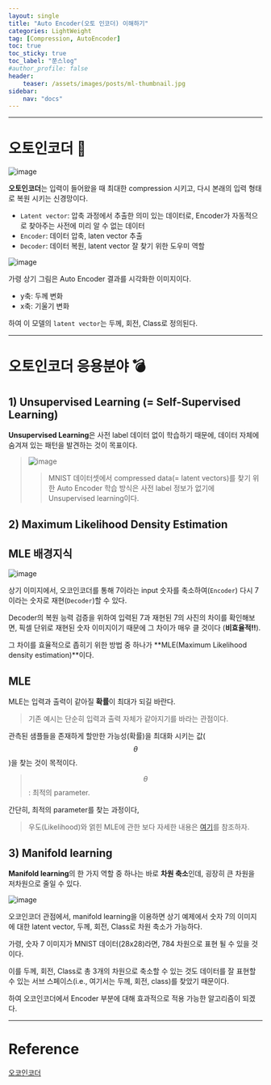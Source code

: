 ```yaml
---
layout: single
title: "Auto Encoder(오토 인코더) 이해하기"
categories: LightWeight
tag: [Compression, AutoEncoder]
toc: true
toc_sticky: true
toc_label: "쭌스log"
#author_profile: false
header:
    teaser: /assets/images/posts/ml-thumbnail.jpg
sidebar:
    nav: "docs"
---
```


****
# 오토인코더 🙌
![image](https://user-images.githubusercontent.com/39285147/219285508-1c792bbb-0494-400f-8785-59efc18cf000.png)

**오토인코더**는 입력이 들어왔을 때 최대한 compression 시키고, 다시 본래의 입력 형태로 복원 시키는 신경망이다.
- `Latent vector`: 압축 과정에서 추출한 의미 있는 데이터로, Encoder가 자동적으로 찾아주는 사전에 미리 알 수 없는 데이터
- `Encoder`: 데이터 압축, laten vector 추출
- `Decoder`: 데이터 복원, latent vector 잘 찾기 위한 도우미 역할

![image](https://user-images.githubusercontent.com/39285147/219285860-5727f83a-24b8-443e-bb0f-c5c8cd14d8c9.png)

가령 상기 그림은 Auto Encoder 결과를 시각화한 이미지이다.
- y축: 두께 변화
- x축: 기울기 변화

하여 이 모델의 `latent vector`는 두께, 회전, Class로 정의된다.

****
# 오토인코더 응용분야 💣
## 1) Unsupervised Learning (= Self-Supervised Learning)
**Unsupervised Learning**은 사전 label 데이터 없이 학습하기 때문에, 데이터 자체에 숨겨져 있는 패턴을 발견하는 것이 목표이다.

> ![image](https://user-images.githubusercontent.com/39285147/219286692-b5c94f5f-6714-4f75-b08d-a8c1a5f293e5.png)
>
>> MNIST 데이터셋에서 compressed data(= latent vectors)를 찾기 위한 Auto Encoder 학습 방식은 사전 label 정보가 없기에 Unsupervised learning이다. 

## 2) Maximum Likelihood Density Estimation
## MLE 배경지식
![image](https://user-images.githubusercontent.com/39285147/219286983-51ae79c8-642b-4105-8240-eac821e67936.png)

상기 이미지에서, 오코인코더를 통해 7이라는 input 숫자를 축소하여(`Encoder`) 다시 7이라는 숫자로 재현(`Decoder`)할 수 있다.

Decoder의 복원 능력 검증을 위하여 입력된 7과 재현된 7의 사진의 차이를 확인해보면, 픽셀 단위로 재현된 숫자 이미지이기 때문에 그 차이가 매우 클 것이다 (**비효율적!!**).

그 차이를 효율적으로 좁히기 위한 방법 중 하나가 **MLE(Maximum Likelihood density estimation)**이다.

## MLE
MLE는 입력과 출력이 같아질 **확률**이 최대가 되길 바란다.

> 기존 예시는 단순히 입력과 출력 자체가 같아지기를 바라는 관점이다.

관측된 샘플들을 존재하게 할만한 가능성(확률)을 최대화 시키는 값($$\theta$$)을 찾는 것이 목적이다.

> $$\theta$$: 최적의 parameter.

간단히, 최적의 parameter를 찾는 과정이다,

> 우도(Likelihood)와 얽힌 MLE에 관한 보다 자세한 내용은 [여기](https://github.com/hchoi256/ai-terms)를 참조하자.

## 3) Manifold learning
**Manifold learning**의 한 가지 역할 중 하나는 바로 **차원 축소**인데, 굉장히 큰 차원을 저차원으로 줄일 수 있다.

![image](https://user-images.githubusercontent.com/39285147/219286983-51ae79c8-642b-4105-8240-eac821e67936.png)

오코인코더 관점에서, manifold learning을 이용하면 상기 예제에서 숫자 7의 이미지에 대한 latent vector, 두께, 회전, Class로 차원 축소가 가능하다.

가령, 숫자 7 이미지가 MNIST 데이터(28x28)라면, 784 차원으로 표현 될 수 있을 것이다.

이를 두께, 회전, Class로 총 3개의 차원으로 축소할 수 있는 것도 데이터를 잘 표현할 수 있는 서브 스페이스(i.e., 여기서는 두께, 회전, class)를 찾았기 때문이다.

하여 오코인코더에서 Encoder 부분에 대해 효과적으로 적용 가능한 알고리즘이 되겠다.

****
# Reference
[오코인코더](https://videolectures.net/deeplearning2015_vincent_autoencoders/)